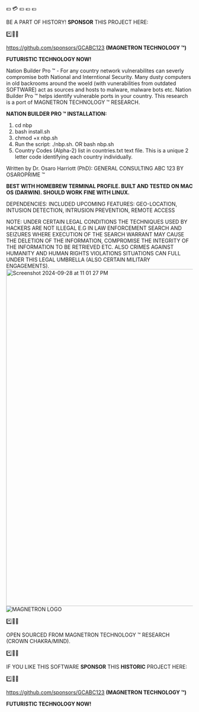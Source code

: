 💵 💳 💴 💶 💷

BE A PART OF HISTORY! **SPONSOR** THIS PROJECT HERE:

*️⃣📶🤖

https://github.com/sponsors/GCABC123 **(MAGNETRON TECHNOLOGY ™)**

**FUTURISTIC TECHNOLOGY NOW!**


Nation Builder Pro ™ - For any country network vulnerabilites can severly compromise both National and Interntional Security. Many dusty computers in old backrooms around the woeld (with vunerabilities from outdated SOFTWARE) act as sources and hosts to malware, malware bots etc. Nation Builder Pro ™ helps identify vulnerable ports in your country. This research is a port of MAGNETRON TECHNOLOGY ™ RESEARCH.


**NATION BUILDER PRO ™ INSTALLATION:**

1. cd nbp
2. bash install.sh
3. chmod +x nbp.sh
5. Run the script: ./nbp.sh. OR bash nbp.sh
6. Country Codes (Alpha-2) list in countries.txt text file. This is a unique 2 letter code identifying each country individually.

Written by Dr. Osaro Harriott (PhD): GENERAL CONSULTING ABC 123 BY OSAROPRIME ™


**BEST WITH HOMEBREW TERMINAL PROFILE. BUILT AND TESTED ON MAC OS (DARWIN). SHOULD WORK FINE WITH LINUX.**

DEPENDENCIES: INCLUDED
UPCOMING FEATURES: GEO-LOCATION, INTUSION DETECTION, INTRUSION PREVENTION, REMOTE ACCESS

NOTE: UNDER CERTAIN LEGAL CONDITIONS THE TECHNIQUES USED BY HACKERS ARE NOT ILLEGAL E.G IN LAW ENFORCEMENT SEARCH AND SEIZURES WHERE EXECUTION OF THE SEARCH WARRANT MAY CAUSE THE DELETION OF THE INFORMATION, COMPROMISE THE INTEGRITY OF THE INFORMATION TO BE RETRIEVED ETC. ALSO CRIMES AGAINST HUMANITY AND HUMAN RIGHTS VIOLATIONS SITUATIONS CAN FULL UNDER THIS LEGAL UMBRELLA (ALSO CERTAIN MILITARY ENGAGEMENTS).
<img width="908" alt="Screenshot 2024-09-28 at 11 01 27 PM" src="https://github.com/user-attachments/assets/6854e1c9-4107-4e42-b717-36fc19cbad4a">
![MAGNETRON LOGO](https://github.com/user-attachments/assets/af834fbe-7440-4b09-9d4d-1d065b868a23)

*️⃣📶🤖


OPEN SOURCED FROM MAGNETRON TECHNOLOGY ™ RESEARCH (CROWN CHAKRA/MIND).



*️⃣📶🤖

IF YOU LIKE THIS SOFTWARE **SPONSOR** THIS **HISTORIC** PROJECT HERE:

*️⃣📶🤖

https://github.com/sponsors/GCABC123 **(MAGNETRON TECHNOLOGY ™)**

**FUTURISTIC TECHNOLOGY NOW!**


